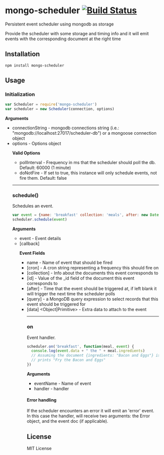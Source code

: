 mongo-scheduler [![Build Status](https://travis-ci.org/jamplify/mongo-scheduler.png)](https://travis-ci.org/jamplify/mongo-scheduler)
==================

Persistent event scheduler using mongodb as storage

Provide the scheduler with some storage and timing info and it will emit events with the corresponding document at the right time

Installation
------------

`npm install mongo-scheduler`

Usage
-----

### Initialization

```javascript
var Scheduler = require('mongo-scheduler')
var scheduler = new Scheduler(connection, options)
```

__Arguments__
* connectionString <String or Object> - mongodb connections string (i.e.: "mongodb://localhost:27017/scheduler-db") or a mongoose connection object
* options <Object> - Options object

__Valid Options__
* pollInterval <Number> - Frequency in ms that the scheduler should poll the db. Default: 60000 (1 minute)
* doNotFire <bool> - If set to true, this instance will only schedule events, not fire them. Default: false

---------------------------------------

### schedule()

Schedules an event.

```javascript
var event = {name: 'breakfast' collection: 'meals', after: new Date(), data: 'Fry'}
scheduler.schedule(event)
```

__Arguments__
* event <Object> - Event details
* [callback] <Function>

__Event Fields__
* name <String> - Name of event that should be fired
* [cron] <String> - A cron string representing a frequency this should fire on
* [collection] <Object> - Info about the documents this event corresponds to
* [id] <ObjectId> - Value of the _id field of the document this event corresponds to
* [after] <Date> - Time that the event should be triggered at, if left blank it will trigger the next time the scheduler polls
* [query] <Object> - a MongoDB query expression to select records that this event should be triggered for
* [data] <Object|Primitive> - Extra data to attach to the event



---------------------------------------

### on

Event handler.

```javascript
scheduler.on('breakfast', function(meal, event) {
  console.log(event.data + " the " + meal.ingredients)
  // Assuming the document {ingredients: "Bacon and Eggs"} is in the meals collection
  // prints "Fry the Bacon and Eggs"
})
```
__Arguments__
* eventName <String> - Name of event
* handler <Function> - handler


#### Error handling
If the scheduler encounters an error it will emit an 'error' event. In this case the handler, will receive two arguments: the Error object, and the event doc (if applicable).

License
-------

MIT License
